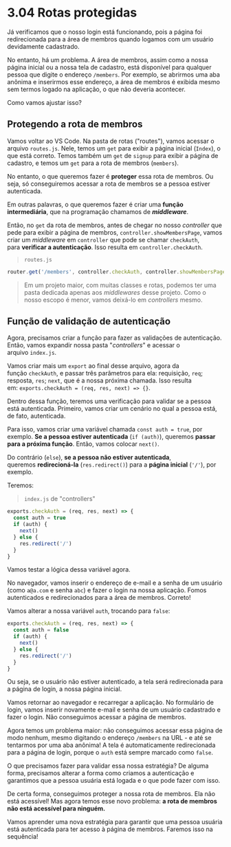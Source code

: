 # 3.04 Rotas protegidas

Já verificamos que o nosso login está funcionando, pois a página foi redirecionada para a área de membros quando logamos com um usuário devidamente cadastrado.

No entanto, há um problema. A área de membros, assim como a nossa página inicial ou a nossa tela de cadastro, está disponível para qualquer pessoa que digite o endereço `/members`. Por exemplo, se abrirmos uma aba anônima e inserirmos esse endereço, a área de membros é exibida mesmo sem termos logado na aplicação, o que não deveria acontecer.

Como vamos ajustar isso?

## Protegendo a rota de membros

Vamos voltar ao VS Code. Na pasta de rotas ("routes"), vamos acessar o arquivo `routes.js`. Nele, temos um `get` para exibir a página inicial (`Index`), o que está correto. Temos também um `get` de `signup` para exibir a página de cadastro, e temos um `get` para a rota de membros (`members`).

No entanto, o que queremos fazer é **proteger** essa rota de membros. Ou seja, só conseguiremos acessar a rota de membros se a pessoa estiver autenticada.

Em outras palavras, o que queremos fazer é criar uma **função intermediária**, que na programação chamamos de _**middleware**_.

Então, no `get` da rota de membros, antes de chegar no nosso _controller_ que pede para exibir a página de membros, `controller.showMembersPage`, vamos criar um _middleware_ em `controller` que pode se chamar `checkAuth`, para **verificar a autenticação**. Isso resulta em `controller.checkAuth`.

> `routes.js`

```js
router.get('/members', controller.checkAuth, controller.showMembersPage)
```

> Em um projeto maior, com muitas classes e rotas, podemos ter uma pasta dedicada apenas aos _middlewares_ desse projeto. Como o nosso escopo é menor, vamos deixá-lo em _controllers_ mesmo.

## Função de validação de autenticação

Agora, precisamos criar a função para fazer as validações de autenticação. Então, vamos expandir nossa pasta "_controllers_" e acessar o arquivo `index.js`.

Vamos criar mais um `export` ao final desse arquivo, agora da função `checkAuth`, e passar três parâmetros para ela: requisição, `req`; resposta, `res`; `next`, que é a nossa próxima chamada. Isso resulta em: `exports.checkAuth = (req, res, next) => {}`.

Dentro dessa função, teremos uma verificação para validar se a pessoa está autenticada. Primeiro, vamos criar um cenário no qual a pessoa está, de fato, autenticada.

Para isso, vamos criar uma variável chamada `const auth = true`, por exemplo. **Se a pessoa estiver autenticada** (`if (auth)`), queremos **passar para a próxima função**. Então, vamos colocar `next()`.

Do contrário (`else`), **se a pessoa não estiver autenticada**, queremos **redirecioná-la** (`res.redirect()`) para a **página inicial** (`'/'`), por exemplo.

Teremos:

> `index.js` de "controllers"

```js
exports.checkAuth = (req, res, next) => {
  const auth = true
  if (auth) {
    next()
  } else {
    res.redirect('/')
  }
}
```

Vamos testar a lógica dessa variável agora.

No navegador, vamos inserir o endereço de e-mail e a senha de um usuário (como `a@a.com` e senha `abc`) e fazer o login na nossa aplicação. Fomos autenticados e redirecionados para a área de membros. Correto!

Vamos alterar a nossa variável `auth`, trocando para `false`:

```js
exports.checkAuth = (req, res, next) => {
  const auth = false
  if (auth) {
    next()
  } else {
    res.redirect('/')
  }
}
```

Ou seja, se o usuário não estiver autenticado, a tela será redirecionada para a página de login, a nossa página inicial.

Vamos retornar ao navegador e recarregar a aplicação. No formulário de login, vamos inserir novamente e-mail e senha de um usuário cadastrado e fazer o login. Não conseguimos acessar a página de membros.

Agora temos um problema maior: não conseguimos acessar essa página de modo nenhum, mesmo digitando o endereço `/members` na URL - e até se tentarmos por uma aba anônima! A tela é automaticamente redirecionada para a página de login, porque o `auth` está sempre marcado como `false`.

O que precisamos fazer para validar essa nossa estratégia? De alguma forma, precisamos alterar a forma como criamos a autenticação e garantimos que a pessoa usuária está logada e o que pode fazer com isso.

De certa forma, conseguimos proteger a nossa rota de membros. Ela não está acessível! Mas agora temos esse novo problema: **a rota de membros não está acessível para ninguém.**

Vamos aprender uma nova estratégia para garantir que uma pessoa usuária está autenticada para ter acesso à página de membros. Faremos isso na sequência!
